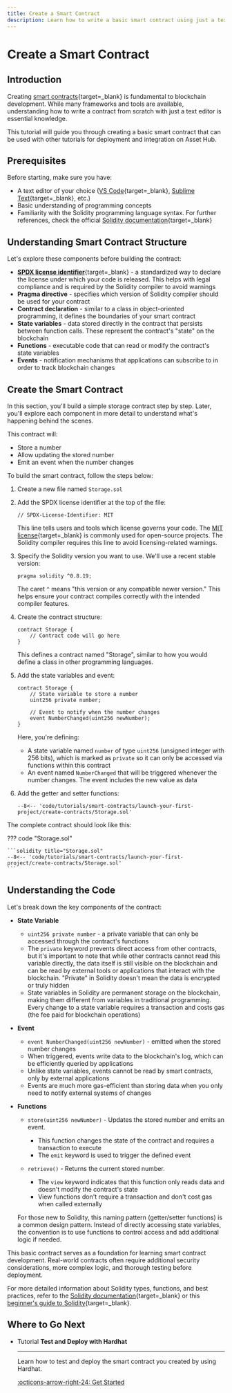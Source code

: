 ```yaml
---
title: Create a Smart Contract
description: Learn how to write a basic smart contract using just a text editor. This guide covers creating and preparing a contract for deployment on Asset Hub.
---
```


# Create a Smart Contract

## Introduction

Creating [smart contracts](/develop/smart-contracts/overview/){target=\_blank} is fundamental to blockchain development. While many frameworks and tools are available, understanding how to write a contract from scratch with just a text editor is essential knowledge.

This tutorial will guide you through creating a basic smart contract that can be used with other tutorials for deployment and integration on Asset Hub.

## Prerequisites

Before starting, make sure you have:

- A text editor of your choice ([VS Code](https://code.visualstudio.com/){target=\_blank}, [Sublime Text](https://www.sublimetext.com/){target=\_blank}, etc.)
- Basic understanding of programming concepts
- Familiarity with the Solidity programming language syntax. For further references, check the official [Solidity documentation](https://docs.soliditylang.org/en/latest/){target=\_blank}

## Understanding Smart Contract Structure

Let's explore these components before building the contract:

- [**SPDX license identifier**](https://docs.soliditylang.org/en/v0.6.8/layout-of-source-files.html){target=\_blank} - a standardized way to declare the license under which your code is released. This helps with legal compliance and is required by the Solidity compiler to avoid warnings
- **Pragma directive** - specifies which version of Solidity compiler should be used for your contract
- **Contract declaration** - similar to a class in object-oriented programming, it defines the boundaries of your smart contract
- **State variables** - data stored directly in the contract that persists between function calls. These represent the contract's "state" on the blockchain
- **Functions** - executable code that can read or modify the contract's state variables
- **Events** - notification mechanisms that applications can subscribe to in order to track blockchain changes

## Create the Smart Contract

In this section, you'll build a simple storage contract step by step. Later, you'll explore each component in more detail to understand what's happening behind the scenes.

This contract will:

- Store a number
- Allow updating the stored number
- Emit an event when the number changes

To build the smart contract, follow the steps below:

1. Create a new file named `Storage.sol`

2. Add the SPDX license identifier at the top of the file:

    ```solidity
    // SPDX-License-Identifier: MIT
    ```

    This line tells users and tools which license governs your code. The [MIT license](https://opensource.org/license/mit){target=\_blank} is commonly used for open-source projects. The Solidity compiler requires this line to avoid licensing-related warnings.

3. Specify the Solidity version you want to use. We'll use a recent stable version:

    ```solidity
    pragma solidity ^0.8.19;
    ```

    The caret `^` means "this version or any compatible newer version." This helps ensure your contract compiles correctly with the intended compiler features.

4. Create the contract structure:

    ```solidity
    contract Storage {
        // Contract code will go here
    }
    ```

    This defines a contract named "Storage", similar to how you would define a class in other programming languages.

5. Add the state variables and event:

    ```solidity
    contract Storage {
        // State variable to store a number
        uint256 private number;
        
        // Event to notify when the number changes
        event NumberChanged(uint256 newNumber);
    }
    ```

    Here, you're defining:

    - A state variable named `number` of type `uint256` (unsigned integer with 256 bits), which is marked as `private` so it can only be accessed via functions within this contract
    - An event named `NumberChanged` that will be triggered whenever the number changes. The event includes the new value as data

6. Add the getter and setter functions:

    ```solidity
    --8<-- 'code/tutorials/smart-contracts/launch-your-first-project/create-contracts/Storage.sol'
    ```

The complete contract should look like this:

??? code "Storage.sol"

    ```solidity title="Storage.sol"
    --8<-- 'code/tutorials/smart-contracts/launch-your-first-project/create-contracts/Storage.sol'
    ```

## Understanding the Code

Let's break down the key components of the contract:

- **State Variable**

    - `uint256 private number` - a private variable that can only be accessed through the contract's functions
    - The `private` keyword prevents direct access from other contracts, but it's important to note that while other contracts cannot read this variable directly, the data itself is still visible on the blockchain and can be read by external tools or applications that interact with the blockchain. "Private" in Solidity doesn't mean the data is encrypted or truly hidden
    - State variables in Solidity are permanent storage on the blockchain, making them different from variables in traditional programming. Every change to a state variable requires a transaction and costs gas (the fee paid for blockchain operations)

- **Event**

    - `event NumberChanged(uint256 newNumber)` - emitted when the stored number changes
    - When triggered, events write data to the blockchain's log, which can be efficiently queried by applications
    - Unlike state variables, events cannot be read by smart contracts, only by external applications
    - Events are much more gas-efficient than storing data when you only need to notify external systems of changes

- **Functions**

    - `store(uint256 newNumber)` - Updates the stored number and emits an event.
        - This function changes the state of the contract and requires a transaction to execute
        - The `emit` keyword is used to trigger the defined event

    - `retrieve()` - Returns the current stored number.
        - The `view` keyword indicates that this function only reads data and doesn't modify the contract's state
        - View functions don't require a transaction and don't cost gas when called externally

    For those new to Solidity, this naming pattern (getter/setter functions) is a common design pattern. Instead of directly accessing state variables, the convention is to use functions to control access and add additional logic if needed.

This basic contract serves as a foundation for learning smart contract development. Real-world contracts often require additional security considerations, more complex logic, and thorough testing before deployment.

For more detailed information about Solidity types, functions, and best practices, refer to the [Solidity documentation](https://docs.soliditylang.org/en/latest/){target=\_blank} or this [beginner's guide to Solidity](https://www.tutorialspoint.com/solidity/index.htm){target=\_blank}.

## Where to Go Next


<div class="grid cards" markdown>

-   <span class="badge tutorial">Tutorial</span> __Test and Deploy with Hardhat__

    ---

    Learn how to test and deploy the smart contract you created by using Hardhat.

    [:octicons-arrow-right-24: Get Started](/tutorials/smart-contracts/launch-your-first-project/test-and-deploy-with-hardhat/)

</div>